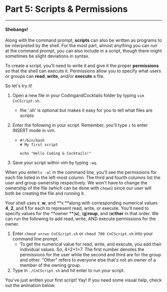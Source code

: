 # Part 5: Scripts & Permissions

---

#### Shebangs!

Along with the command prompt, **scripts** can also be written as programs to be interpreted by the shell. For the most part, almost anything you can run at the command prompt, you can also include in a script, though there might sometimes be slight deviations in syntax.

To create a script, you'll need to write it and give it the proper **permissions** so that the shell can execute it. Permissions allow you to specify what users or groups can **read**, **write**, and/or **execute** a file.

So let's try it!

1. Open a new file in your CodingandCocktails folder by typing `vim CnCScript.sh`.
   * the '.sh' is optional but makes it easy for you to tell what files are scripts
2. Enter the following in your script. Remember, you'll type `i` to enter INSERT mode in vim.

   * ```
     #!/bin/bash
     # My first script

     echo "Hello Coding & Cocktails!"
     ```

3. Save your script within vim by typing `:wq`.

When you enter`ls -al` in the command line, you'll see the permissions for each file listed in the left-most column. The third and fourth columns list the user and group ownership respectively. We won't have to change the ownership of the file \(which can be done with `chown`\) since our user will both be creating the file and running it.

Your shell uses **r**, **w**, and **x **along with corresponding numerical values **4**, **2**, and **1** for each to represent read, write, or execute. You'll need to specify values for the **owner **\(**u**\), \(**g**\)**roup**, and \(**o**\)**ther** in that order. We can run the following to add read, write, AND execute permissions for the owner.

1. Enter `chmod u+rwx CnCScript.sh` or `chmod 700 CnCScript.sh` into your command line prompt.
   * To get the numerical value for read, write, and execute, you add their individual values. So, 4+2+1=7. The first number denotes the permissions for the user while the second and third are for the group and other. "Other" refers to everyone else that's not an owner of a member of the owning group.
2. Type in `./CnCScript.sh` and hit enter to run your script.

You've just written your first script! Yay! If you need some visual help, check out the animation below.

